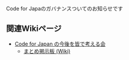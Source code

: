 Code for Japaのガバナンスついてのお知らせです

関連Wikiページ
---------
* [Code for Japan の今後を皆で考える会](https://github.com/codeforjapan/governance/wiki/Code-for-Japan-%E3%81%AE%E4%BB%8A%E5%BE%8C%E3%82%92%E7%9A%86%E3%81%A7%E8%80%83%E3%81%88%E3%82%8B%E4%BC%9A)
  - [まとめ掲示板 (Wiki)](https://github.com/codeforjapan/governance/wiki/Code-for-Japan-%E3%81%AE%E4%BB%8A%E5%BE%8C%E3%82%92%E7%9A%86%E3%81%A7%E8%80%83%E3%81%88%E3%82%8B%E4%BC%9A---%E3%81%BE%E3%81%A8%E3%82%81%E6%8E%B2%E7%A4%BA%E6%9D%BF-(Wiki))
